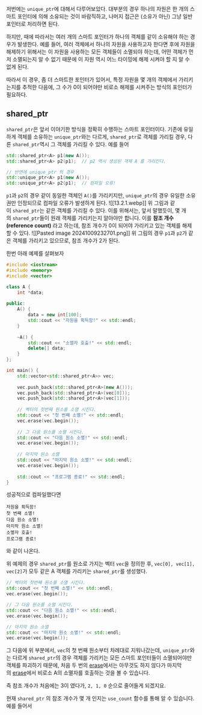 저번에는 `unique_ptr`에 대해서 다루어보았다. 대부분의 경우 하나의 자원은 한 개의 스마트 포인터에 의해 소유되는 것이 바람직하고, 나머지 접근은 (소유가 아닌) 그냥 일반 포인터로 처리하면 된다.

하지만, 때에 따라서는 여러 개의 스마트 포인터가 하나의 객체를 같이 소유해야 하는 경우가 발생한다. 예를 들어, 여러 객체에서 하나의 자원을 사용하고자 한다면 후에 자원을 해제하기 위해서는 이 자원을 사용하는 모든 객체들이 소멸되야 하는데, 어떤 객체가 먼저 소멸되는지 알 수 없기 때문에 이 자원 역시 어느 타이밍에 해제 시켜야 할 지 알 수 없게 된다.

따라서 이 경우, 좀 더 스마트한 포인터가 있어서, 특정 자원을 몇 개의 객체에서 가리키는지를 추적한 다음에, 그 수가 0이 되어야만 비로소 해제를 시켜주는 방식의 포인터가 필요하다.

## shared_ptr

`shared_ptr`은 앞서 이야기한 방식을 정확히 수행하는 스마트 포인터이다. 기존에 유일하게 객체를 소유하는 `unique_ptr`와는 다르게, `shared_ptr`로 객체를 가리킬 경우, 다른 `shared_ptr`역시 그 객체를 가리킬 수 있다. 예를 들어
```cpp
std::shared_ptr<A> p1(new A());
std::shared_ptr<A> p2(p1);  // p2 역시 생성된 객체 A 를 가리킨다.

// 반면에 unique_ptr 의 경우
std::unique_ptr<A> p1(new A());
std::unique_ptr<A> p2(p1);  // 컴파일 오류!
```
`p1`과 `p2`의 경우 같이 동일한 객체인 `A()`를 가리키지만, `unique_ptr`의 경우 유일한 소유권만 인정되므로 컴파일 오류가 발생하게 된다.
![[13.2.1.webp]]
위 그림과 같이 `shared_ptr`는 같은 객체를 가리킬 수 있다. 이를 위해서는, 앞서 말했듯이, 몇 개의 `shared_ptr`들이 원래 객체를 가리키는지 알아야만 합니다. 이를 **참조 개수(reference count)** 라고 하는데, 참조 개수가 0이 되어야 가리키고 있는 객체를 해제할 수 있다.
![[Pasted image 20241009232701.png]]
위 그림의 경우 `p1`과 `p2`가 같은 객체를 가리키고 있으므로, 참조 개수가 2가 된다.

한번 아래 예제를 살펴보자
```cpp
#include <iostream>
#include <memory>
#include <vector>

class A {
	int *data;
	
public:
	A() {
		data = new int[100];
		std::cout << "자원을 획득함!" << std::endl;
	}
	
	~A() {
		std::cout << "소멸자 호출!" << std::endl;
		delete[] data;
	}
};

int main() {
	std::vector<std::shared_ptr<A>> vec;
	
	vec.push_back(std::shared_ptr<A>(new A()));
	vec.push_back(std::shared_ptr<A>(vec[0]));
	vec.push_back(std::shared_ptr<A>(vec[1]));
	
	// 벡터의 첫번째 원소를 소멸 시킨다.
	std::cout << "첫 번째 소멸!" << std::endl;
	vec.erase(vec.begin());
	
	// 그 다음 원소를 소멸 시킨다.
	std::cout << "다음 원소 소멸!" << std::endl;
	vec.erase(vec.begin());
	
	// 마지막 원소 소멸
	std::cout << "마지막 원소 소멸!" << std::endl;
	vec.erase(vec.begin());
	
	std::cout << "프로그램 종료!" << std::endl;
}
```
성공적으로 컴파일했다면
```
자원을 획득함!
첫 번째 소멸!
다음 원소 소멸!
마지막 원소 소멸!
소멸자 호출!
프로그램 종료!
```
와 같이 나온다.

위 예제의 경우 `shared_ptr`를 원소로 가지는 벡터 `vec`을 정의한 후, `vec[0], vec[1], vec[2]`가 모두 같은 A 객체를 가리키는 `shared_ptr`를 생성했다.

```cpp
// 벡터의 첫번째 원소를 소멸 시킨다.
std::cout << "첫 번째 소멸!" << std::endl;
vec.erase(vec.begin());

// 그 다음 원소를 소멸 시킨다.
std::cout << "다음 원소 소멸!" << std::endl;
vec.erase(vec.begin());

// 마지막 원소 소멸
std::cout << "마지막 원소 소멸!" << std::endl;
vec.erase(vec.begin());
```
그 다음에 위 부분에서, `vec`의 첫 번째 원소부터 차례대로 지워나갔는데, `unique_ptr`와는 다르게 `shared_ptr`의 경우 객체를 가리키는 모든 스마트 포인터들이 소멸되어야만 객체를 파괴하기 때문에, 처음 두 번의 [erase](https://modoocode.com/240)에서는 아무것도 하지 않다가 마지막의 [erase](https://modoocode.com/240)에서 비로소 A의 소멸자를 호출하는 것을 볼 수 있습니다.

즉 참조 개수가 처음에는 3이 였다가, `2, 1, 0` 순으로 줄어들게 되겠지요.

현재 `shared_ptr` 의 참조 개수가 몇 개 인지는 `use_count` 함수를 통해 알 수 있습니다. 예를 들어서